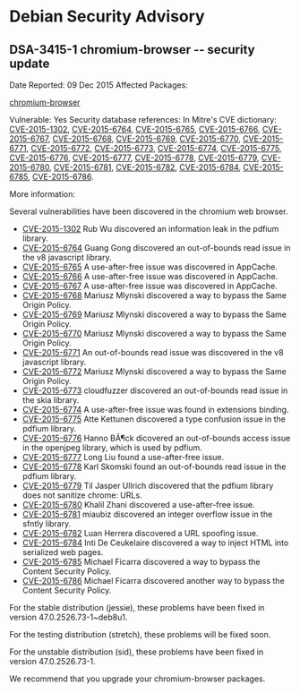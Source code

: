 
Debian Security Advisory
========================


DSA-3415-1 chromium-browser -- security update
----------------------------------------------



Date Reported:
09 Dec 2015
Affected Packages:

[chromium-browser](https://packages.debian.org/src:chromium-browser)

Vulnerable:
Yes
Security database references:
In Mitre's CVE dictionary: [CVE-2015-1302](https://security-tracker.debian.org/tracker/CVE-2015-1302), [CVE-2015-6764](https://security-tracker.debian.org/tracker/CVE-2015-6764), [CVE-2015-6765](https://security-tracker.debian.org/tracker/CVE-2015-6765), [CVE-2015-6766](https://security-tracker.debian.org/tracker/CVE-2015-6766), [CVE-2015-6767](https://security-tracker.debian.org/tracker/CVE-2015-6767), [CVE-2015-6768](https://security-tracker.debian.org/tracker/CVE-2015-6768), [CVE-2015-6769](https://security-tracker.debian.org/tracker/CVE-2015-6769), [CVE-2015-6770](https://security-tracker.debian.org/tracker/CVE-2015-6770), [CVE-2015-6771](https://security-tracker.debian.org/tracker/CVE-2015-6771), [CVE-2015-6772](https://security-tracker.debian.org/tracker/CVE-2015-6772), [CVE-2015-6773](https://security-tracker.debian.org/tracker/CVE-2015-6773), [CVE-2015-6774](https://security-tracker.debian.org/tracker/CVE-2015-6774), [CVE-2015-6775](https://security-tracker.debian.org/tracker/CVE-2015-6775), [CVE-2015-6776](https://security-tracker.debian.org/tracker/CVE-2015-6776), [CVE-2015-6777](https://security-tracker.debian.org/tracker/CVE-2015-6777), [CVE-2015-6778](https://security-tracker.debian.org/tracker/CVE-2015-6778), [CVE-2015-6779](https://security-tracker.debian.org/tracker/CVE-2015-6779), [CVE-2015-6780](https://security-tracker.debian.org/tracker/CVE-2015-6780), [CVE-2015-6781](https://security-tracker.debian.org/tracker/CVE-2015-6781), [CVE-2015-6782](https://security-tracker.debian.org/tracker/CVE-2015-6782), [CVE-2015-6784](https://security-tracker.debian.org/tracker/CVE-2015-6784), [CVE-2015-6785](https://security-tracker.debian.org/tracker/CVE-2015-6785), [CVE-2015-6786](https://security-tracker.debian.org/tracker/CVE-2015-6786).  

More information:

Several vulnerabilities have been discovered in the chromium web browser.


* [CVE-2015-1302](https://security-tracker.debian.org/tracker/CVE-2015-1302)
Rub Wu discovered an information leak in the pdfium library.
* [CVE-2015-6764](https://security-tracker.debian.org/tracker/CVE-2015-6764)
Guang Gong discovered an out-of-bounds read issue in the v8
 javascript library.
* [CVE-2015-6765](https://security-tracker.debian.org/tracker/CVE-2015-6765)
A use-after-free issue was discovered in AppCache.
* [CVE-2015-6766](https://security-tracker.debian.org/tracker/CVE-2015-6766)
A use-after-free issue was discovered in AppCache.
* [CVE-2015-6767](https://security-tracker.debian.org/tracker/CVE-2015-6767)
A use-after-free issue was discovered in AppCache.
* [CVE-2015-6768](https://security-tracker.debian.org/tracker/CVE-2015-6768)
Mariusz Mlynski discovered a way to bypass the Same Origin
 Policy.
* [CVE-2015-6769](https://security-tracker.debian.org/tracker/CVE-2015-6769)
Mariusz Mlynski discovered a way to bypass the Same Origin
 Policy.
* [CVE-2015-6770](https://security-tracker.debian.org/tracker/CVE-2015-6770)
Mariusz Mlynski discovered a way to bypass the Same Origin
 Policy.
* [CVE-2015-6771](https://security-tracker.debian.org/tracker/CVE-2015-6771)
An out-of-bounds read issue was discovered in the v8
 javascript library.
* [CVE-2015-6772](https://security-tracker.debian.org/tracker/CVE-2015-6772)
Mariusz Mlynski discovered a way to bypass the Same Origin
 Policy.
* [CVE-2015-6773](https://security-tracker.debian.org/tracker/CVE-2015-6773)
cloudfuzzer discovered an out-of-bounds read issue in the
 skia library.
* [CVE-2015-6774](https://security-tracker.debian.org/tracker/CVE-2015-6774)
A use-after-free issue was found in extensions binding.
* [CVE-2015-6775](https://security-tracker.debian.org/tracker/CVE-2015-6775)
Atte Kettunen discovered a type confusion issue in the pdfium
 library.
* [CVE-2015-6776](https://security-tracker.debian.org/tracker/CVE-2015-6776)
Hanno BÃ¶ck dicovered an out-of-bounds access issue in the
 openjpeg library, which is used by pdfium.
* [CVE-2015-6777](https://security-tracker.debian.org/tracker/CVE-2015-6777)
Long Liu found a use-after-free issue.
* [CVE-2015-6778](https://security-tracker.debian.org/tracker/CVE-2015-6778)
Karl Skomski found an out-of-bounds read issue in the pdfium
 library.
* [CVE-2015-6779](https://security-tracker.debian.org/tracker/CVE-2015-6779)
Til Jasper Ullrich discovered that the pdfium library does
 not sanitize chrome: URLs.
* [CVE-2015-6780](https://security-tracker.debian.org/tracker/CVE-2015-6780)
Khalil Zhani discovered a use-after-free issue.
* [CVE-2015-6781](https://security-tracker.debian.org/tracker/CVE-2015-6781)
miaubiz discovered an integer overflow issue in the sfntly
 library.
* [CVE-2015-6782](https://security-tracker.debian.org/tracker/CVE-2015-6782)
Luan Herrera discovered a URL spoofing issue.
* [CVE-2015-6784](https://security-tracker.debian.org/tracker/CVE-2015-6784)
Inti De Ceukelaire discovered a way to inject HTML into
 serialized web pages.
* [CVE-2015-6785](https://security-tracker.debian.org/tracker/CVE-2015-6785)
Michael Ficarra discovered a way to bypass the Content
 Security Policy.
* [CVE-2015-6786](https://security-tracker.debian.org/tracker/CVE-2015-6786)
Michael Ficarra discovered another way to bypass the Content
 Security Policy.


For the stable distribution (jessie), these problems have been fixed in
version 47.0.2526.73-1~deb8u1.


For the testing distribution (stretch), these problems will be fixed soon.


For the unstable distribution (sid), these problems have been fixed in
version 47.0.2526.73-1.


We recommend that you upgrade your chromium-browser packages.





